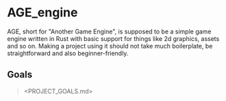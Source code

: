 # AGE_engine
AGE, short for "Another Game Engine", is supposed to be a simple game engine written in Rust with basic support for things like 2d graphics, assets and so on. Making a project using it should not take much boilerplate, be straightforward and also beginner-friendly.
## Goals
> <PROJECT_GOALS.md>
